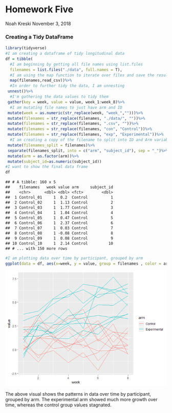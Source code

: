 Homework Five
================
Noah Kreski
November 3, 2018

### Creating a Tidy DataFrame

``` r
library(tidyverse)
#I am creating a dataframe of tidy longitudinal data
df = tibble(
  #I am beginning by getting all file names using list.files
  filenames = list.files("./data", full.names = T),
  #I am using the map function to iterate over files and save the result as a new variable
  map(filenames,read_csv))%>%
  #In order to further tidy the data, I am unnesting
 unnest()%>%
  #I'm gathering the data values to tidy them
 gather(key = week, value = value, week_1:week_8)%>%
  #I am mutating file names to just have arm and ID
 mutate(week = as.numeric(str_replace(week, "week_","")))%>%
 mutate(filenames = str_replace(filenames, "./data/", ""))%>%
 mutate(filenames = str_replace(filenames, ".csv", ""))%>%
 mutate(filenames = str_replace(filenames, "con", "Control"))%>%
 mutate(filenames = str_replace(filenames, "exp", "Experimental"))%>%
  #I am creating a copy of the filename to split into ID and Arm variables
 mutate(filenames_split = filenames)%>%
 separate(filenames_split, into = c("arm", "subject_id"), sep = "_")%>%
 mutate(arm = as.factor(arm))%>%
 mutate(subject_id=as.numeric(subject_id))
#I want to show the final data frame
df
```

    ## # A tibble: 160 x 5
    ##    filenames   week value arm     subject_id
    ##    <chr>      <dbl> <dbl> <fct>        <dbl>
    ##  1 Control_01     1  0.2  Control          1
    ##  2 Control_02     1  1.13 Control          2
    ##  3 Control_03     1  1.77 Control          3
    ##  4 Control_04     1  1.04 Control          4
    ##  5 Control_05     1  0.47 Control          5
    ##  6 Control_06     1  2.37 Control          6
    ##  7 Control_07     1  0.03 Control          7
    ##  8 Control_08     1 -0.08 Control          8
    ##  9 Control_09     1  0.08 Control          9
    ## 10 Control_10     1  2.14 Control         10
    ## # ... with 150 more rows

``` r
#I am plotting data over time by participant, grouped by arm
ggplot(data = df, aes(x=week, y = value, group = filenames , color = arm))+ geom_line()
```

![](p8105_hw5_ntk2109_files/figure-markdown_github/Problem%20One-1.png)

The above visual shows the patterns in data over time by participant, grouped by arm. The experimental arm showed much more growth over time, whereas the control group values stagnated.

